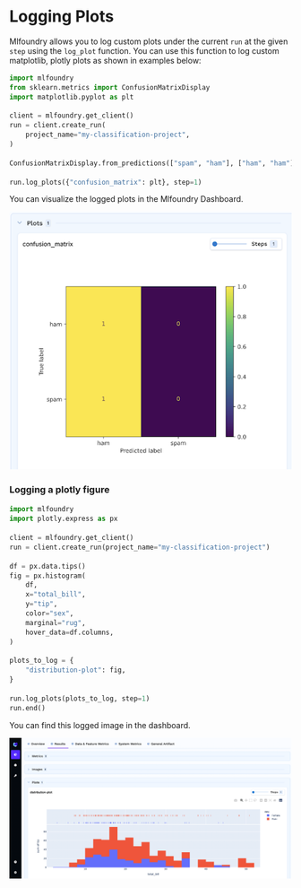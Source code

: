 # Logging Plots

Mlfoundry allows you to log custom plots under the current `run` at the given `step` using the `log_plot` function.
You can use this function to log custom matplotlib, plotly plots as shown in examples below:

```python
import mlfoundry
from sklearn.metrics import ConfusionMatrixDisplay
import matplotlib.pyplot as plt

client = mlfoundry.get_client()
run = client.create_run(
    project_name="my-classification-project",
)

ConfusionMatrixDisplay.from_predictions(["spam", "ham"], ["ham", "ham"])

run.log_plots({"confusion_matrix": plt}, step=1)
```

You can visualize the logged plots in the Mlfoundry Dashboard.

![Visualizing the logged plots](../../assets/log-plot.png)

### Logging a plotly figure
```python
import mlfoundry
import plotly.express as px

client = mlfoundry.get_client()
run = client.create_run(project_name="my-classification-project")

df = px.data.tips()
fig = px.histogram(
    df,
    x="total_bill",
    y="tip",
    color="sex",
    marginal="rug",
    hover_data=df.columns,
)

plots_to_log = {
    "distribution-plot": fig,
}

run.log_plots(plots_to_log, step=1)
run.end()
```
You can find this logged image in the dashboard.

![Plotly Image](../../assets/log-plot-plotly.png)
